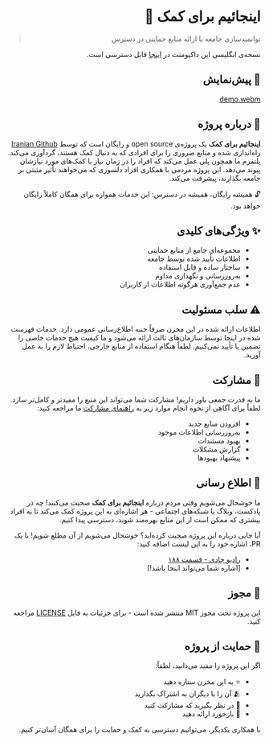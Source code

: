 <div dir="rtl">

# اینجائیم برای کمک 🤝

> توانمندسازی جامعه با ارائه منابع حمایتی در دسترس

نسخه‌ی انگلیسی این داکیومنت در [اینجا](README.md) قابل دسترسی است.

## 🎥 پیش‌نمایش

[demo.webm](https://github.com/user-attachments/assets/efbb52d1-b27a-4933-869d-58f563c9491f)

## 🌟 درباره پروژه

**اینجائیم برای کمک** یک پروژه‌ی open source و رایگان است که توسط [Iranian Github](https://github.com/iranian-github) راه‌اندازی شده و منابع ضروری را برای افرادی که به دنبال کمک هستند، گردآوری می‌کند. پلتفرم ما همچون پلی عمل می‌کند که افراد را در زمان نیاز با کمک‌های مورد نیازشان پیوند می‌دهد. این پروژه مردمی با همکاری افراد دلسوزی که می‌خواهند تأثیر مثبتی بر جامعه بگذارند، پیشرفت می‌کند.

🔓 همیشه رایگان، همیشه در دسترس: این خدمات همواره برای همگان کاملاً رایگان خواهد بود.

## ✨ ویژگی‌های کلیدی

- مجموعه‌ای جامع از منابع حمایتی
- اطلاعات تأیید شده توسط جامعه
- ساختار ساده و قابل استفاده
- به‌روزرسانی و نگهداری مداوم
- عدم جمع‌آوری هرگونه اطلاعات از کاربران

## ⚠️ سلب مسئولیت

اطلاعات ارائه شده در این مخزن صرفاً جنبه اطلاع‌رسانی عمومی دارد. خدمات فهرست شده در اینجا توسط سازمان‌های ثالث ارائه می‌شود و ما کیفیت هیچ خدمات خاصی را تضمین یا تأیید نمی‌کنیم. لطفاً هنگام استفاده از منابع خارجی، احتیاط لازم را به عمل آورید.

## 🤝 مشارکت

ما به قدرت جمعی باور داریم! مشارکت شما می‌تواند این منبع را مفیدتر و کامل‌تر سازد. لطفاً برای آگاهی از نحوه انجام موارد زیر به [راهنمای مشارکت](CONTRIBUTING.md) ما مراجعه کنید:

- افزودن منابع جدید
- به‌روزرسانی اطلاعات موجود
- بهبود مستندات
- گزارش مشکلات
- پیشنهاد بهبودها

## 📢 اطلاع رسانی

ما خوشحال می‌شویم وقتی مردم درباره **اینجائیم برای کمک** صحبت می‌کنند! چه در پادکست، وبلاگ یا شبکه‌های اجتماعی - هر اشاره‌ای به این پروژه کمک می‌کند تا به افراد بیشتری که ممکن است از این منابع بهره‌مند شوند، دسترسی پیدا کنیم.

آیا جایی درباره این پروژه صحبت کرده‌اید؟ خوشحال می‌شویم از آن مطلع شویم! با یک PR، اشاره خود را به این لیست اضافه کنید:

- [رادیو جادی - قسمت ۱۸۸](https://youtu.be/RTgaLe7ky54?si=YIAWmQnMQldlsuUW&t=2272)
- [اشاره شما می‌تواند اینجا باشد!]

## 📄 مجوز

این پروژه تحت مجوز MIT منتشر شده است - برای جزئیات به فایل [LICENSE](LICENSE.md) مراجعه کنید.

## 💪 حمایت از پروژه

اگر این پروژه را مفید می‌دانید، لطفاً:

- ⭐ به این مخزن ستاره دهید
- 🫂 آن را با دیگران به اشتراک بگذارید
- 🌟 در نظر بگیرید که مشارکت کنید
- 💌 بازخورد ارائه دهید

با همکاری یکدیگر، می‌توانیم دسترسی به کمک و حمایت را برای همگان آسان‌تر کنیم.

